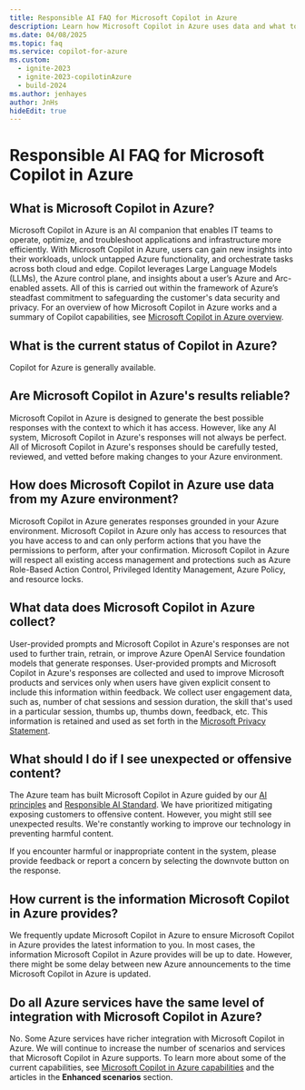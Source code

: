 ```yaml
---
title: Responsible AI FAQ for Microsoft Copilot in Azure
description: Learn how Microsoft Copilot in Azure uses data and what to expect.
ms.date: 04/08/2025
ms.topic: faq
ms.service: copilot-for-azure
ms.custom:
  - ignite-2023
  - ignite-2023-copilotinAzure
  - build-2024
ms.author: jenhayes
author: JnHs
hideEdit: true
---
```


# Responsible AI FAQ for Microsoft Copilot in Azure

## What is Microsoft Copilot in Azure?

Microsoft Copilot in Azure is an AI companion that enables IT teams to operate, optimize, and troubleshoot applications and infrastructure more efficiently. With Microsoft Copilot in Azure, users can gain new insights into their workloads, unlock untapped Azure functionality, and orchestrate tasks across both cloud and edge. Copilot leverages Large Language Models (LLMs), the Azure control plane, and insights about a user’s Azure and Arc-enabled assets. All of this is carried out within the framework of Azure’s steadfast commitment to safeguarding the customer's data security and privacy. For an overview of how Microsoft Copilot in Azure works and a summary of Copilot capabilities, see [Microsoft Copilot in Azure overview](overview.md).

## What is the current status of Copilot in Azure?

Copilot for Azure is generally available.

## Are Microsoft Copilot in Azure's results reliable?

Microsoft Copilot in Azure is designed to generate the best possible responses with the context to which it has access. However, like any AI system, Microsoft Copilot in Azure's responses will not always be perfect. All of Microsoft Copilot in Azure's responses should be carefully tested, reviewed, and vetted before making changes to your Azure environment.

## How does Microsoft Copilot in Azure use data from my Azure environment?

Microsoft Copilot in Azure generates responses grounded in your Azure environment. Microsoft Copilot in Azure only has access to resources that you have access to and can only perform actions that you have the permissions to perform, after your confirmation. Microsoft Copilot in Azure will respect all existing access management and protections such as Azure Role-Based Action Control, Privileged Identity Management, Azure Policy, and resource locks.

## What data does Microsoft Copilot in Azure collect?

User-provided prompts and Microsoft Copilot in Azure's responses are not used to further train, retrain, or improve Azure OpenAI Service foundation models that generate responses. User-provided prompts and Microsoft Copilot in Azure's responses are collected and used to improve Microsoft products and services only when users have given explicit consent to include this information within feedback. We collect user engagement data, such as, number of chat sessions and session duration, the skill that's used in a particular session, thumbs up, thumbs down, feedback, etc. This information is retained and used as set forth in the [Microsoft Privacy Statement](https://privacy.microsoft.com/en-us/privacystatement).

## What should I do if I see unexpected or offensive content?

The Azure team has built Microsoft Copilot in Azure guided by our [AI principles](https://www.microsoft.com/ai/principles-and-approach) and [Responsible AI Standard](https://aka.ms/RAIStandardPDF). We have prioritized mitigating exposing customers to offensive content. However, you might still see unexpected results. We're constantly working to improve our technology in preventing harmful content.

If you encounter harmful or inappropriate content in the system, please provide feedback or report a concern by selecting the downvote button on the response.

## How current is the information Microsoft Copilot in Azure provides?

We frequently update Microsoft Copilot in Azure to ensure Microsoft Copilot in Azure provides the latest information to you. In most cases, the information Microsoft Copilot in Azure provides will be up to date. However, there might be some delay between new Azure announcements to the time Microsoft Copilot in Azure is updated.

## Do all Azure services have the same level of integration with Microsoft Copilot in Azure?

No. Some Azure services have richer integration with Microsoft Copilot in Azure. We will continue to increase the number of scenarios and services that Microsoft Copilot in Azure supports. To learn more about some of the current capabilities, see [Microsoft Copilot in Azure capabilities](capabilities.md) and the articles in the **Enhanced scenarios** section.
